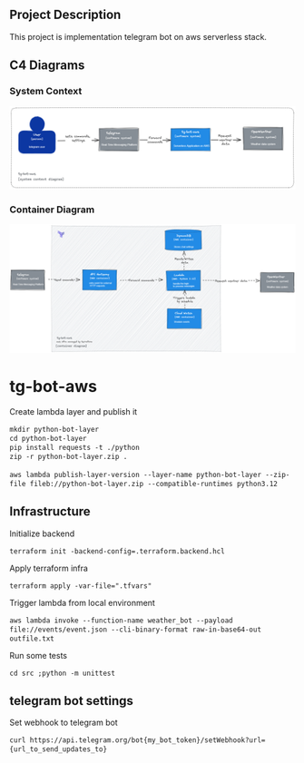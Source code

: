 ## Project Description

This project is implementation telegram bot on aws serverless stack. 

## C4 Diagrams

### System Context

![alt](docs/tg-bot-system_context.png)

### Container Diagram
![alt](docs/tg-bot-container_diagram.png)

# tg-bot-aws

Create lambda layer and publish it
```
mkdir python-bot-layer
cd python-bot-layer
pip install requests -t ./python
zip -r python-bot-layer.zip .

aws lambda publish-layer-version --layer-name python-bot-layer --zip-file fileb://python-bot-layer.zip --compatible-runtimes python3.12
```
## Infrastructure
Initialize backend
```
terraform init -backend-config=.terraform.backend.hcl
```
Apply terraform infra
```
terraform apply -var-file=".tfvars"
```
Trigger lambda from local environment

```
aws lambda invoke --function-name weather_bot --payload file://events/event.json --cli-binary-format raw-in-base64-out outfile.txt
```

Run some tests
```
cd src ;python -m unittest 
```

## telegram bot settings

Set webhook to telegram bot
```
curl https://api.telegram.org/bot{my_bot_token}/setWebhook?url={url_to_send_updates_to}
```